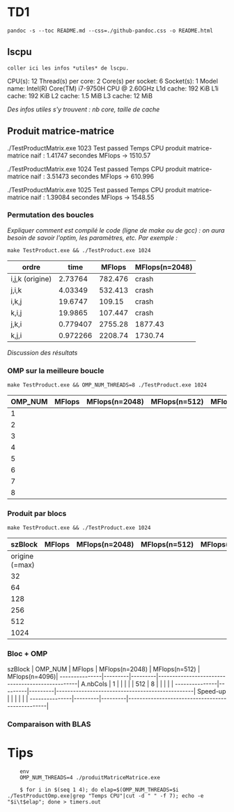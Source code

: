 
# TD1

`pandoc -s --toc README.md --css=./github-pandoc.css -o README.html`





## lscpu

```
coller ici les infos *utiles* de lscpu. 
```
CPU(s):                             12
Thread(s) per core:                 2
Core(s) per socket:                 6
Socket(s):                          1
Model name:                         Intel(R) Core(TM) i7-9750H CPU @ 2.60GHz
L1d cache:                          192 KiB
L1i cache:                          192 KiB
L2 cache:                           1.5 MiB
L3 cache:                           12 MiB

*Des infos utiles s'y trouvent : nb core, taille de cache*



## Produit matrice-matrice

./TestProductMatrix.exe 1023
Test passed
Temps CPU produit matrice-matrice naif : 1.41747 secondes
MFlops -> 1510.57

./TestProductMatrix.exe 1024
Test passed
Temps CPU produit matrice-matrice naif : 3.51473 secondes
MFlops -> 610.996

./TestProductMatrix.exe 1025
Test passed
Temps CPU produit matrice-matrice naif : 1.39084 secondes
MFlops -> 1548.55

### Permutation des boucles

*Expliquer comment est compilé le code (ligne de make ou de gcc) : on aura besoin de savoir l'optim, les paramètres, etc. Par exemple :*

`make TestProduct.exe && ./TestProduct.exe 1024`


  ordre           | time    | MFlops  | MFlops(n=2048) 
------------------|---------|---------|----------------
i,j,k (origine)   | 2.73764 | 782.476 | crash          
j,i,k             | 4.03349 | 532.413 | crash
i,k,j             | 19.6747 | 109.15  | crash
k,i,j             | 19.9865 | 107.447 | crash 
j,k,i             | 0.779407| 2755.28 | 1877.43
k,j,i             | 0.972266| 2208.74 | 1730.74


*Discussion des résultats*



### OMP sur la meilleure boucle 

`make TestProduct.exe && OMP_NUM_THREADS=8 ./TestProduct.exe 1024`

  OMP_NUM         | MFlops  | MFlops(n=2048) | MFlops(n=512)  | MFlops(n=4096)
------------------|---------|----------------|----------------|---------------
1                 |         |
2                 |         |
3                 |         |  
4                 |         |
5                 |         |
6                 |         |
7                 |         |  
8                 |         |




### Produit par blocs

`make TestProduct.exe && ./TestProduct.exe 1024`

  szBlock         | MFlops  | MFlops(n=2048) | MFlops(n=512)  | MFlops(n=4096)
------------------|---------|----------------|----------------|---------------
origine (=max)    |  |
32                |  |
64                |  |
128               |  |
256               |  |
512               |  | 
1024              |  |




### Bloc + OMP



  szBlock      | OMP_NUM | MFlops  | MFlops(n=2048) | MFlops(n=512)  | MFlops(n=4096)|
---------------|---------|---------|-------------------------------------------------|
A.nbCols       |  1      |         |                |                |               |
512            |  8      |         |                |                |               |
---------------|---------|---------|-------------------------------------------------|
Speed-up       |         |         |                |                |               |
---------------|---------|---------|-------------------------------------------------|



### Comparaison with BLAS


# Tips 

```
	env 
	OMP_NUM_THREADS=4 ./produitMatriceMatrice.exe
```

```
    $ for i in $(seq 1 4); do elap=$(OMP_NUM_THREADS=$i ./TestProductOmp.exe|grep "Temps CPU"|cut -d " " -f 7); echo -e "$i\t$elap"; done > timers.out
```
